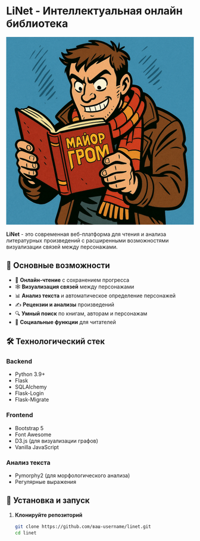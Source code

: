 # LiNet - Интеллектуальная онлайн библиотека

![LiNet Logo](static/images/logo.png)

**LiNet** - это современная веб-платформа для чтения и анализа литературных произведений с расширенными возможностями визуализации связей между персонажами.

## 🌟 Основные возможности

- 📖 **Онлайн-чтение** с сохранением прогресса
- 🕸️ **Визуализация связей** между персонажами
- 📊 **Анализ текста** и автоматическое определение персонажей
- ✍️ **Рецензии и анализы** произведений
- 🔍 **Умный поиск** по книгам, авторам и персонажам
- 👥 **Социальные функции** для читателей

## 🛠 Технологический стек

### Backend
- Python 3.9+
- Flask
- SQLAlchemy
- Flask-Login
- Flask-Migrate

### Frontend
- Bootstrap 5
- Font Awesome
- D3.js (для визуализации графов)
- Vanilla JavaScript

### Анализ текста
- Pymorphy2 (для морфологического анализа)
- Регулярные выражения

## 🚀 Установка и запуск

1. **Клонируйте репозиторий**
   ```bash
   git clone https://github.com/ваш-username/linet.git
   cd linet
